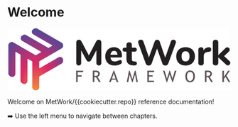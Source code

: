 # Welcome

<p align="center">
  <img src="images/big_logo.png" alt="metwork logo"/>
</p>

Welcome on MetWork/{{cookiecutter.repo}} reference documentation!

:arrow_right: Use the left menu to navigate between chapters.
